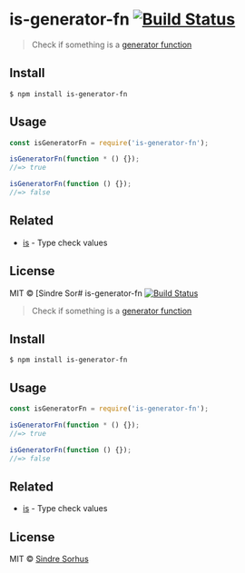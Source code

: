 # is-generator-fn [![Build Status](https://travis-ci.org/sindresorhus/is-generator-fn.svg?branch=master)](https://travis-ci.org/sindresorhus/is-generator-fn)

> Check if something is a [generator function](https://developer.mozilla.org/en-US/docs/Web/JavaScript/Reference/Statements/function*)


## Install

```
$ npm install is-generator-fn
```


## Usage

```js
const isGeneratorFn = require('is-generator-fn');

isGeneratorFn(function * () {});
//=> true

isGeneratorFn(function () {});
//=> false
```


## Related

- [is](https://github.com/sindresorhus/is) - Type check values


## License

MIT © [Sindre Sor# is-generator-fn [![Build Status](https://travis-ci.org/sindresorhus/is-generator-fn.svg?branch=master)](https://travis-ci.org/sindresorhus/is-generator-fn)

> Check if something is a [generator function](https://developer.mozilla.org/en-US/docs/Web/JavaScript/Reference/Statements/function*)


## Install

```
$ npm install is-generator-fn
```


## Usage

```js
const isGeneratorFn = require('is-generator-fn');

isGeneratorFn(function * () {});
//=> true

isGeneratorFn(function () {});
//=> false
```


## Related

- [is](https://github.com/sindresorhus/is) - Type check values


## License

MIT © [Sindre Sorhus](https://sindresorhus.com)
